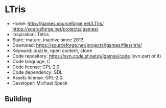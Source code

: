 # LTris

- Home: http://lgames.sourceforge.net/LTris/, https://sourceforge.net/projects/lgames/
- Inspiration: Tetris
- State: mature, inactive since 2013
- Download: https://sourceforge.net/projects/lgames/files/ltris/
- Keyword: puzzle, open content, clone
- Code repository: https://svn.code.sf.net/p/lgames/code (svn part of it)
- Code language: C
- Code license: GPL-2.0
- Code dependency: SDL
- Assets license: GPL-2.0
- Developer: Michael Speck

## Building
